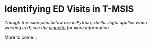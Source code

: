 # Identifying ED Visits in T-MSIS

_Though the examples below are in Python, similar logic applies when working in R; see the [vignette](../vignettes/working_in_R.md) for more information._

More to come...
